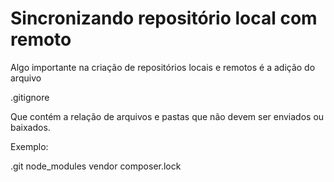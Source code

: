 # Sincronizando repositório local com remoto

Algo importante na criação de repositórios locais e remotos é a adição do arquivo

.gitignore

Que contém a relação de arquivos e pastas que não devem ser enviados ou baixados.

Exemplo:

.git
node_modules
vendor
composer.lock
